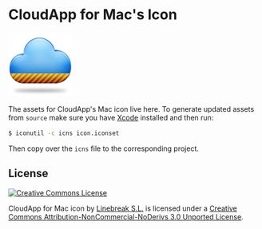 # CloudApp for Mac's Icon

![icon-preview](https://github.com/cloudapp/icon/raw/master/icon.iconset/icon_128x128.png)

The assets for CloudApp's Mac icon live here. To generate updated assets from
`source` make sure you have [Xcode](https://developer.apple.com/xcode/)
installed and then run:

```bash
$ iconutil -c icns icon.iconset
```

Then copy over the `icns` file to the corresponding project.

## License

<a rel="license" href="http://creativecommons.org/licenses/by-nc-nd/3.0/deed.en_US">
  <img alt="Creative Commons License" src="http://i.creativecommons.org/l/by-nc-nd/3.0/88x31.png" />
</a>

<span xmlns:dct="http://purl.org/dc/terms/" property="dct:title">CloudApp for Mac icon</span> by <a xmlns:cc="http://creativecommons.org/ns#" href="http://getcloudapp.com" property="cc:attributionName" rel="cc:attributionURL">Linebreak S.L.</a> is licensed under a <a rel="license" href="http://creativecommons.org/licenses/by-nc-nd/3.0/deed.en_US">Creative Commons Attribution-NonCommercial-NoDerivs 3.0 Unported License</a>.
